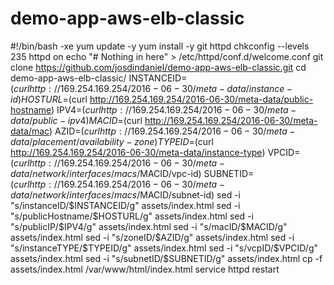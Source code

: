 # demo-app-aws-elb-classic

#!/bin/bash -xe
yum update -y
yum install -y git httpd
chkconfig --levels 235 httpd on
echo "# Nothing in here" > /etc/httpd/conf.d/welcome.conf
git clone https://github.com/josdindaniel/demo-app-aws-elb-classic.git
cd demo-app-aws-elb-classic/
INSTANCEID=$(curl http://169.254.169.254/2016-06-30/meta-data/instance-id)
HOSTURL=$(curl http://169.254.169.254/2016-06-30/meta-data/public-hostname)
IPV4=$(curl http://169.254.169.254/2016-06-30/meta-data/public-ipv4)
MACID=$(curl http://169.254.169.254/2016-06-30/meta-data/mac)
AZID=$(curl http://169.254.169.254/2016-06-30/meta-data/placement/availability-zone)
TYPEID=$(curl http://169.254.169.254/2016-06-30/meta-data/instance-type)
VPCID=$(curl http://169.254.169.254/2016-06-30/meta-data/network/interfaces/macs/$MACID/vpc-id)
SUBNETID=$(curl http://169.254.169.254/2016-06-30/meta-data/network/interfaces/macs/$MACID/subnet-id)
sed -i "s/instanceID/$INSTANCEID/g" assets/index.html
sed -i "s/publicHostname/$HOSTURL/g" assets/index.html
sed -i "s/publicIP/$IPV4/g" assets/index.html
sed -i "s/macID/$MACID/g" assets/index.html
sed -i "s/zoneID/$AZID/g" assets/index.html
sed -i "s/instanceTYPE/$TYPEID/g" assets/index.html
sed -i "s/vcpID/$VPCID/g" assets/index.html
sed -i "s/subnetID/$SUBNETID/g" assets/index.html
cp -f assets/index.html /var/www/html/index.html
service httpd restart
